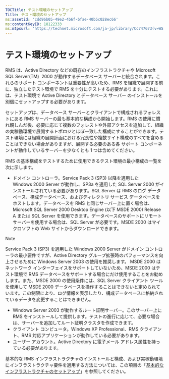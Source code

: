 ```yaml
---
TOCTitle: テスト環境のセットアップ
Title: テスト環境のセットアップ
ms:assetid: 'cdd96b05-49e2-4b6f-bfae-40b5c028ec66'
ms:contentKeyID: 18122333
ms:mtpsurl: 'https://technet.microsoft.com/ja-jp/library/Cc747673(v=WS.10)'
---
```


テスト環境のセットアップ
========================

RMS は、Active Directory などの既存のインフラストラクチャや Microsoft SQL Server(TM)  2000 が動作するデータベース サーバーと統合されます。これらのサポート コンポーネントは重要性が高いため、RMS を組織で展開する前に、独立したテスト環境で RMS を十分にテストする必要があります。これには、テスト環境で Active Directory とデータベース サーバー のインストールを別個にセットアップする必要があります。

セットアップは、データベース サーバーとクライアントで構成されるフォレストにある RMS サーバーの最も基本的な構成から開始します。RMS の使用に慣れ親しんだ後、必要に応じて複数のフォレストや外部アクセスを追加して、組織の実稼動環境で展開するトポロジとほぼ一致した構成にすることができます。テスト環境には組織の展開計画における冗長性や複数サイト構成のすべてを含めることはできない場合がありますが、展開する必要のある各 サポート コンポーネントが動作しているサーバーを少なくとも 1 つは含めてください。

RMS の基本構成をテストするために使用できるテスト環境の最小構成の一覧を次に示します。

-   ドメイン コントローラ。Service Pack 3 (SP3) 以降を適用した Windows 2000 Server が動作し、SP3a を適用した SQL Server 2000 がインストールされている必要があります。SQL Server は RMS のログ データベース、構成データベース、およびディレクトリ サービス データベースをホストします。データベースを RMS と同じサーバー上に置く場合は、Microsoft SQL Server 2000 Desktop Engine (以下 MSDE 2000) Release A または SQL Server を使用できます。データベースのサポートにリモート サーバーを使用する場合は、SQL Server が必要です。MSDE 2000 はマイクロソフトの Web サイトからダウンロードできます。

> [!NOTE]
> Service Pack 3 (SP3) を適用した Windows 2000 Server がドメイン コントローラの最小要件ですが、Active Directory グループ拡張時のパフォーマンスを向上させるために Windows Server 2003 の使用を推奨します。 MSDE 2000 はネットワーク インターフェイスをサポートしていないため、MSDE 2000 はテスト環境で RMS データベースをサポートする場合にだけ使用することをお勧めします。また、MSDE 2000 の使用条件には、SQL Server クライアント ツールを使用して MSDE 2000 データベースを操作することはできないと定められています。この制限により、ログ情報を表示したり、構成データベースに格納されているデータを変更することはできません。 

-   Windows Server 2003 が動作するルート証明サーバー。このサーバー上に RMS をインストールして提供します。テストの進行に応じて、必要な場合は、サーバーを追加してルート証明クラスタを作成できます。
-   クライアント コンピュータ。Windows XP Professional、RMS クライアント、RMS 対応アプリケーションが動作している必要があります。
-   ユーザー アカウント。Active Directory に電子メール アドレス属性を持っている必要があります。

基本的な RMS インフラストラクチャのインストールと構成、および実稼動環境にインフラストラクチャ要件を適用する方法については、この項目の「[基本的なインフラストラクチャのセットアップ](https://technet.microsoft.com/3a0a3a47-e755-4455-bb22-0e05053723e4)」を参照してください。
